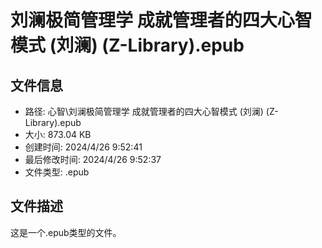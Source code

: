 ﻿# 刘澜极简管理学 成就管理者的四大心智模式 (刘澜) (Z-Library).epub

## 文件信息
- 路径: 心智\刘澜极简管理学 成就管理者的四大心智模式 (刘澜) (Z-Library).epub
- 大小: 873.04 KB
- 创建时间: 2024/4/26 9:52:41
- 最后修改时间: 2024/4/26 9:52:37
- 文件类型: .epub

## 文件描述
这是一个.epub类型的文件。

